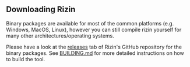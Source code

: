 ## Downloading Rizin

Binary packages are available for most of the common platforms (e.g. Windows, MacOS, Linux), however you can still compile rizin yourself for many other architectures/operating systems.

Please have a look at the [releases](https://github.com/rizinorg/rizin/releases) tab of Rizin's GitHub repository for the binary packages.
See [BUILDING.md](https://github.com/rizinorg/rizin/blob/dev/BUILDING.md) for more detailed instructions on how to build the tool.
